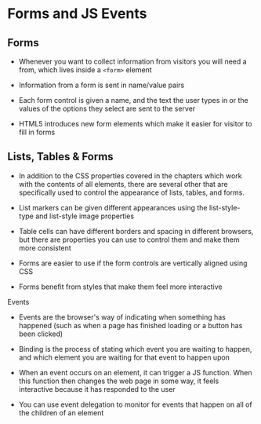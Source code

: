 # Forms and JS Events

## Forms

- Whenever you want to collect information from visitors you will need a from, which lives inside a `<form>` element

- Information from a form is sent in name/value pairs

- Each form control is given a name, and the text the user types in or the values of the options they select are sent to the server

- HTML5 introduces new form elements which make it easier for visitor to fill in forms

## Lists, Tables & Forms

- In addition to the CSS properties covered in the chapters which work with the contents of all elements, there are several other that are specifically used to
control the appearance of lists, tables, and forms.

- List markers can be given different appearances using the list-style-type and list-style image properties

- Table cells can have different borders and spacing in different browsers, but there are properties you can use to control them and make them more consistent

- Forms are easier to use if the form controls are vertically aligned using CSS

- Forms benefit from styles that make them feel more interactive


Events

- Events are the browser's way of indicating when something has happened (such as when a page has finished loading or a button has been clicked)

- Binding is the process of stating which event you are waiting to happen, and which element you are waiting for that event to happen upon

- When an event occurs on an element, it can trigger a JS function. When this function then changes the web page in some way, it feels interactive because it has responded
to the user

- You can use event delegation to monitor for events that happen on all of the children of an element


 




